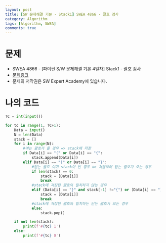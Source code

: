 ```yaml
---
layout: post
title: [SW 문제해결 기본 - Stack1] SWEA 4866 - 괄호 검사
category: Algorithm
tags: [Algorithm, SWEA]
comments: true
---
```




# 문제

-  SWEA 4866 - [파이썬 S/W 문제해결 기본 4일차] Stack1 - 괄호 검사
-  [문제링크](https://www.swexpertacademy.com/main/learn/course/subjectDetail.do?courseId=AVuPDN86AAXw5UW6&subjectId=AWOVHzyqqe8DFAWg#)
-  문제의 저작권은 SW Expert Academy에 있습니다.



# 나의 코드


```python
TC = int(input())

for tc in range(1, TC+1):
    Data = input()
    N = len(Data)
    stack = []
    for i in range(N):
        #여는 괄호가 올 경우 => stack에 저장
        if Data[i] == "(" or Data[i] == "{":
            stack.append(Data[i])
        elif Data[i] == ")" or Data[i] == "}":
            #닫는 괄호 이며 stack이 빈 경우 => 처음부터 닫는 괄호가 오는 경우
            if len(stack) == 0:
                stack = [Data[i]]
                break
            #stack에 저장된 괄호와 일치하지 않는 경우
            elif (Data[i] == "}" and stack[-1] !="{") or (Data[i] == ")" and stack[-1] != "("):
                stack = [Data[i]]
                break
            #stack에 저장된 괄호와 일치하는 닫는 괄호가 오는 경우
            else:
                stack.pop()

    if not len(stack):
        print(f'#{tc} 1')
    else:
        print(f'#{tc} 0')
```
